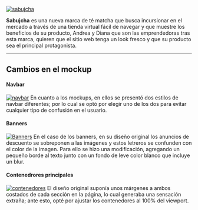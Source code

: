 [![sabujcha](https://i.postimg.cc/T1JqVrZr/sabujcha.png "sabujcha")](http://https://i.postimg.cc/T1JqVrZr/sabujcha.png "sabujcha")

**Sabujcha** es una nueva marca de té matcha que busca incursionar en el mercado a través de una tienda virtual fácil de navegar y que muestre los beneficios de su producto, Andrea y Diana que son las emprendedoras tras esta marca, quieren que el sitio web tenga un look fresco y que su producto sea el principal protagonista.

------------

## Cambios en el mockup
#### Navbar
[![navbar](https://i.postimg.cc/FR5pynkd/navbar.png "navbar")](http://https://i.postimg.cc/FR5pynkd/navbar.png "navbar")
En cuanto a los mockups, en ellos se presentó dos estilos de navbar diferentes; por lo cual se optó por elegir uno de los dos para evitar cualquier tipo de confusión en el usuario.

#### Banners
[![Banners](https://i.postimg.cc/k4QcfFWj/banners.png "Banners")](http://https://i.postimg.cc/k4QcfFWj/banners.png "Banners")
En el caso de los banners, en su diseño original los anuncios de descuento se sobreponen a las imágenes y estos letreros se confunden con el color de la imagen. Para ello se hizo una modificación, agregando un pequeño borde al texto junto con un fondo de leve color blanco que incluye un blur.

#### Contenedrores principales
[![contenedores](https://i.postimg.cc/FKJGJQzX/homepage.png "contenedores")](http://https://i.postimg.cc/FKJGJQzX/homepage.png "contenedores")
El diseño original suponía unos márgenes a ambos costados de cada sección en la página, lo cual generaba una sensación extraña; ante esto, opté por ajustar los contenedores al 100% del viewport.
